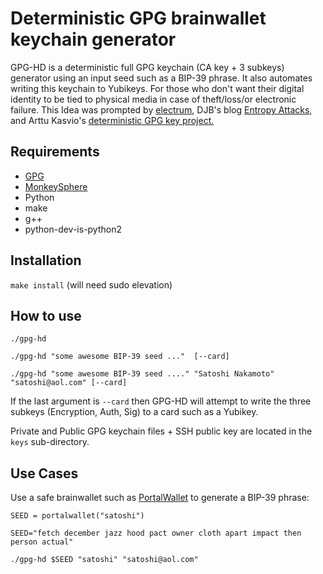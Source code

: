 Deterministic GPG brainwallet keychain generator
=============================

GPG-HD is a deterministic full GPG keychain (CA key + 3 subkeys) generator using an input seed such as a BIP-39 phrase.  It also automates writing this keychain to Yubikeys.  For those who don't want their digital identity to be tied to physical media in case of theft/loss/or electronic failure.  This Idea was prompted by [electrum](https://electrum.org/), DJB's blog [Entropy Attacks](http://blog.cr.yp.to/20140205-entropy.html), and Arttu Kasvio's [ deterministic GPG key project.](https://github.com/arttukasvio/deterministic)



Requirements
------------

* [GPG](http://gnupg.org)
* [MonkeySphere](http://web.monkeysphere.info/)
* Python
* make
* g++
* python-dev-is-python2


Installation
------------

`make install`  (will need sudo elevation)

How to use
----------

`./gpg-hd`

`./gpg-hd "some awesome BIP-39 seed ..."  [--card]`

`./gpg-hd "some awesome BIP-39 seed ...." "Satoshi Nakamoto" "satoshi@aol.com" [--card]`

If the last argument is `--card` then GPG-HD will attempt to write the three subkeys (Encryption, Auth, Sig) to a card such as a Yubikey. 


Private and Public GPG keychain files + SSH public key are located in the `keys` sub-directory.

Use Cases
----------

Use a safe brainwallet such as [PortalWallet](https://github.com/Logicwax/PortalWallet) to generate a BIP-39 phrase:

`SEED = portalwallet("satoshi")`

 `SEED="fetch december jazz hood pact owner cloth apart impact then person actual"`

 `./gpg-hd $SEED "satoshi" "satoshi@aol.com"`

